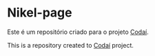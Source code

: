 # Nikel-page

Este é um repositório criado para o projeto [Codaí](https://codai.growdev.com.br/).

This is a repository created to [Codaí](https://codai.growdev.com.br/) project.
